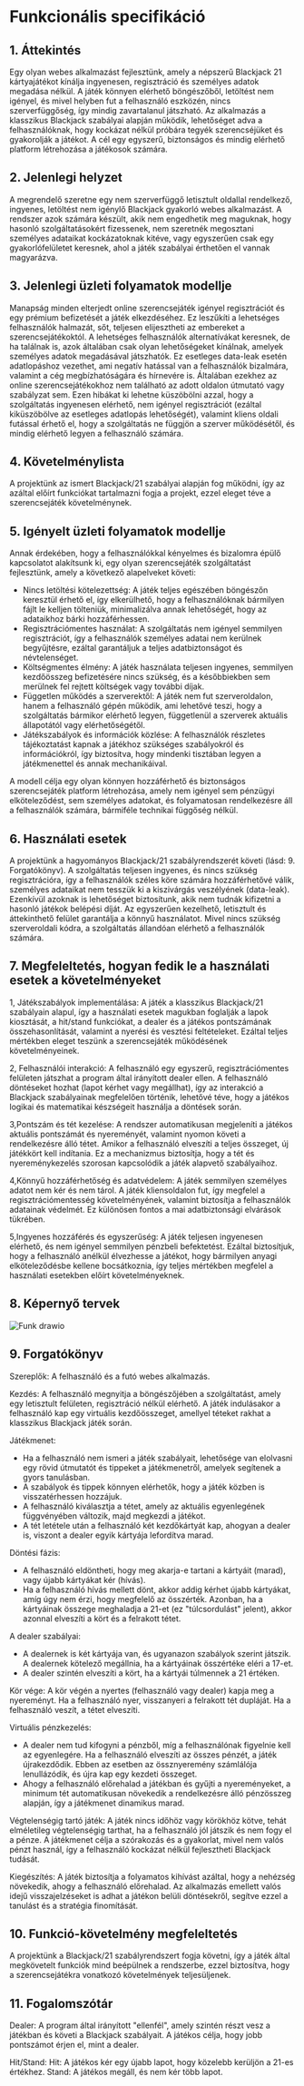 # Funkcionális specifikáció

## 1. Áttekintés
Egy olyan webes alkalmazást fejlesztünk, amely a népszerű Blackjack 21 kártyajátékot kínálja ingyenesen, regisztráció és személyes adatok megadása nélkül. A játék könnyen elérhető böngészőből, letöltést nem igényel, és mivel helyben fut a felhasználó eszközén, nincs szerverfüggőség, így mindig zavartalanul játszható.
Az alkalmazás a klasszikus Blackjack szabályai alapján működik, lehetőséget adva a felhasználóknak, hogy kockázat nélkül próbára tegyék szerencséjüket és gyakorolják a játékot. A cél egy egyszerű, biztonságos és mindig elérhető platform létrehozása a játékosok számára.

## 2. Jelenlegi helyzet
A megrendelő szeretne egy nem szerverfüggő letisztult oldallal rendelkező, ingyenes, letöltést nem
igénylő Blackjack gyakorló webes alkalmazást.
A rendszer azok számára készült, akik nem engedhetik meg maguknak, hogy hasonló szolgáltatásokért fizessenek, nem szeretnék megosztani személyes adataikat kockázatoknak kitéve, vagy egyszerűen csak egy gyakorlófelületet keresnek, ahol a játék szabályai érthetően el vannak magyarázva.

## 3. Jelenlegi üzleti folyamatok modellje
Manapság minden elterjedt online szerencsejáték igényel regisztrációt és egy prémium befizetését a játék elkezdéséhez. Ez leszűkíti a lehetséges felhasználók halmazát, sőt, teljesen elijesztheti az embereket a szerencsejátékoktól. A lehetséges felhasználók alternatívákat keresnek, de ha találnak is, azok általában csak olyan lehetőségeket kínálnak, amelyek személyes adatok megadásával játszhatók. Ez esetleges data-leak esetén adatlopáshoz vezethet, ami negatív hatással van a felhasználók bizalmára, valamint a cég megbízhatóságára és hírnevére is.
Általában ezekhez az online szerencsejátékokhoz nem található az adott oldalon útmutató vagy szabályzat sem. Ezen hibákat ki lehetne küszöbölni azzal, hogy a szolgáltatás ingyenesen elérhető, nem igényel regisztrációt (ezáltal kiküszöbölve az esetleges adatlopás lehetőségét), valamint kliens oldali futással érhető el, hogy a szolgáltatás ne függjön a szerver működésétől, és mindig elérhető legyen a felhasználó számára.

## 4. Követelménylista
A projektünk az ismert Blackjack/21 szabályai alapján fog működni, így az azáltal előírt funkciókat tartalmazni fogja a projekt, ezzel eleget téve a szerencsejáték követelménynek.

## 5. Igényelt üzleti folyamatok modellje
Annak érdekében, hogy a felhasználókkal kényelmes és bizalomra épülő kapcsolatot alakítsunk ki, egy olyan szerencsejáték szolgáltatást fejlesztünk, amely a következő alapelveket követi:

- Nincs letöltési kötelezettség: A játék teljes egészében böngészőn keresztül érhető el, így elkerülhető, hogy a felhasználóknak bármilyen fájlt le kelljen           tölteniük, minimalizálva annak lehetőségét, hogy az adataikhoz bárki hozzáférhessen.
- Regisztrációmentes használat: A szolgáltatás nem igényel semmilyen regisztrációt, így a felhasználók személyes adatai nem kerülnek begyűjtésre, ezáltal             garantáljuk a teljes adatbiztonságot és névtelenséget.
- Költségmentes élmény: A játék használata teljesen ingyenes, semmilyen kezdőösszeg befizetésére nincs szükség, és a későbbiekben sem merülnek fel rejtett            költségek vagy további díjak.
- Független működés a szerverektől: A játék nem fut szerveroldalon, hanem a felhasználó gépén működik, ami lehetővé teszi, hogy a szolgáltatás bármikor elérhető      legyen, függetlenül a szerverek aktuális állapotától vagy elérhetőségétől.
- Játékszabályok és információk közlése: A felhasználók részletes tájékoztatást kapnak a játékhoz szükséges szabályokról és információkról, így biztosítva, hogy      mindenki tisztában legyen a játékmenettel és annak mechanikáival.
  
A modell célja egy olyan könnyen hozzáférhető és biztonságos szerencsejáték platform létrehozása, amely nem igényel sem pénzügyi elköteleződést, sem személyes adatokat, és folyamatosan rendelkezésre áll a felhasználók számára, bármiféle technikai függőség nélkül.

## 6. Használati esetek
A projektünk a hagyományos Blackjack/21 szabályrendszerét követi (lásd: 9. Forgatókönyv). A szolgáltatás teljesen ingyenes, és nincs szükség regisztrációra, így a felhasználók széles köre számára hozzáférhetővé válik, személyes adataikat nem tesszük ki a kiszivárgás veszélyének (data-leak). Ezenkívül azoknak is lehetőséget biztosítunk, akik nem tudnák kifizetni a hasonló játékok belépési díját. Az egyszerűen kezelhető, letisztult és áttekinthető felület garantálja a könnyű használatot. Mivel nincs szükség szerveroldali kódra, a szolgáltatás állandóan elérhető a felhasználók számára.

## 7. Megfeleltetés, hogyan fedik le a használati esetek a követelményeket
  1, Játékszabályok implementálása:
    A játék a klasszikus Blackjack/21 szabályain alapul, így a használati esetek magukban foglalják a lapok kiosztását, a hit/stand funkciókat, a dealer és a játékos pontszámának összehasonlítását, valamint a nyerési és vesztési feltételeket. Ezáltal teljes mértékben eleget teszünk a szerencsejáték működésének követelményeinek.

  2, Felhasználói interakció:
    A felhasználó egy egyszerű, regisztrációmentes felületen játszhat a program által irányított dealer ellen. A felhasználó döntéseket hozhat (lapot kérhet vagy megállhat), így az interakció a Blackjack szabályainak megfelelően történik, lehetővé téve, hogy a játékos logikai és matematikai készségeit használja a döntések során.

  3,Pontszám és tét kezelése:
    A rendszer automatikusan megjeleníti a játékos aktuális pontszámát és nyereményét, valamint nyomon követi a rendelkezésre álló tétet. Amikor a felhasználó elveszíti a teljes összeget, új játékkört kell indítania. Ez a mechanizmus biztosítja, hogy a tét és nyereménykezelés szorosan kapcsolódik a játék alapvető szabályaihoz.

  4,Könnyű hozzáférhetőség és adatvédelem:
    A játék semmilyen személyes adatot nem kér és nem tárol. A játék kliensoldalon fut, így megfelel a regisztrációmentesség követelményének, valamint biztosítja a felhasználók adatainak védelmét. Ez különösen fontos a mai adatbiztonsági elvárások tükrében.

  5,Ingyenes hozzáférés és egyszerűség:
    A játék teljesen ingyenesen elérhető, és nem igényel semmilyen pénzbeli befektetést. Ezáltal biztosítjuk, hogy a felhasználó anélkül élvezhesse a játékot, hogy bármilyen anyagi elköteleződésbe kellene bocsátkoznia, így teljes mértékben megfelel a használati esetekben előírt követelményeknek.

## 8. Képernyő tervek

![Funk drawio](https://user-images.githubusercontent.com/82752886/135749142-efffc873-8187-4163-84a0-3c5b748e40e6.png)

## 9. Forgatókönyv
Szereplők: A felhasználó és a futó webes alkalmazás.

Kezdés:
 A felhasználó megnyitja a böngészőjében a szolgáltatást, amely egy letisztult felületen, regisztráció nélkül elérhető. A játék indulásakor a felhasználó kap egy 
 virtuális kezdőösszeget, amellyel téteket rakhat a klasszikus Blackjack játék során.
 
Játékmenet:
 - Ha a felhasználó nem ismeri a játék szabályait, lehetősége van elolvasni egy rövid útmutatót és tippeket a játékmenetről, amelyek segítenek a gyors tanulásban. 
 - A szabályok és tippek könnyen elérhetők, hogy a játék közben is visszatérhessen hozzájuk.
 - A felhasználó kiválasztja a tétet, amely az aktuális egyenlegének függvényében változik, majd megkezdi a játékot.
 - A tét letétele után a felhasználó két kezdőkártyát kap, ahogyan a dealer is, viszont a dealer egyik kártyája lefordítva marad.

Döntési fázis:
 - A felhasználó eldöntheti, hogy meg akarja-e tartani a kártyáit (marad), vagy újabb kártyákat kér (hívás).
 - Ha a felhasználó hívás mellett dönt, akkor addig kérhet újabb kártyákat, amíg úgy nem érzi, hogy megfelelő az összérték. Azonban, ha a kártyáinak összege 
   meghaladja a 21-et (ez "túlcsordulást" jelent), akkor azonnal elveszíti a kört és a felrakott tétet.

A dealer szabályai:
  - A dealernek is két kártyája van, és ugyanazon szabályok szerint játszik. A dealernek kötelező megállnia, ha a kártyáinak összértéke eléri a 17-et.
 - A dealer szintén elveszíti a kört, ha a kártyái túlmennek a 21 értéken.

Kör vége:
 A kör végén a nyertes (felhasználó vagy dealer) kapja meg a nyereményt. Ha a felhasználó nyer, visszanyeri a felrakott tét dupláját. Ha a felhasználó veszít, a tétet elveszíti.
 
Virtuális pénzkezelés:
 - A dealer nem tud kifogyni a pénzből, míg a felhasználónak figyelnie kell az egyenlegére. Ha a felhasználó elveszíti az összes pénzét, a játék újrakezdődik. 
   Ebben az esetben az össznyeremény számlálója lenullázódik, és újra kap egy kezdeti összeget.
 - Ahogy a felhasználó előrehalad a játékban és gyűjti a nyereményeket, a minimum tét automatikusan növekedik a rendelkezésre álló pénzösszeg alapján, így a játékmenet dinamikus marad.

Végtelenségig tartó játék:
A játék nincs időhöz vagy körökhöz kötve, tehát elméletileg végtelenségig tarthat, ha a felhasználó jól játszik és nem fogy el a pénze. A játékmenet célja a szórakozás és a gyakorlat, mivel nem valós pénzt használ, így a felhasználó kockázat nélkül fejlesztheti Blackjack tudását.

Kiegészítés: A játék biztosítja a folyamatos kihívást azáltal, hogy a nehézség növekedik, ahogy a felhasználó előrehalad. Az alkalmazás emellett valós idejű visszajelzéseket is adhat a játékon belüli döntésekről, segítve ezzel a tanulást és a stratégia finomítását.

## 10. Funkció-követelmény megfeleltetés
A projektünk a Blackjack/21 szabályrendszert fogja követni, így a játék által megkövetelt funkciók mind beépülnek a rendszerbe, ezzel biztosítva, hogy a szerencsejátékra vonatkozó követelmények teljesüljenek.

## 11. Fogalomszótár
Dealer: A program által irányított "ellenfél", amely szintén részt vesz a játékban és követi a Blackjack szabályait. A játékos célja, hogy jobb pontszámot érjen el, mint a dealer.

Hit/Stand:
Hit: A játékos kér egy újabb lapot, hogy közelebb kerüljön a 21-es értékhez.
Stand: A játékos megáll, és nem kér több lapot.


